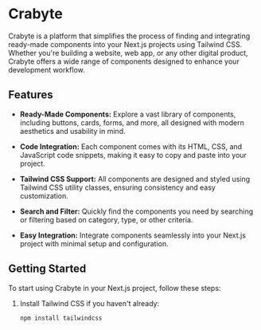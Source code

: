 # Crabyte

Crabyte is a platform that simplifies the process of finding and integrating ready-made components into your Next.js projects using Tailwind CSS. Whether you're building a website, web app, or any other digital product, Crabyte offers a wide range of components designed to enhance your development workflow.

## Features

- **Ready-Made Components:** Explore a vast library of components, including buttons, cards, forms, and more, all designed with modern aesthetics and usability in mind.

- **Code Integration:** Each component comes with its HTML, CSS, and JavaScript code snippets, making it easy to copy and paste into your project.

- **Tailwind CSS Support:** All components are designed and styled using Tailwind CSS utility classes, ensuring consistency and easy customization.

- **Search and Filter:** Quickly find the components you need by searching or filtering based on category, type, or other criteria.

- **Easy Integration:** Integrate components seamlessly into your Next.js project with minimal setup and configuration.

## Getting Started

To start using Crabyte in your Next.js project, follow these steps:

1. Install Tailwind CSS if you haven't already:

   ```bash
   npm install tailwindcss
